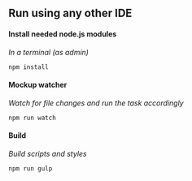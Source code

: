 ## Run using any other IDE ##

#### Install needed node.js modules ####
*In a terminal (as admin)*

    npm install

#### Mockup watcher ####
*Watch for file changes and run the task accordingly*

    npm run watch

#### Build ####
*Build scripts and styles*

    npm run gulp

